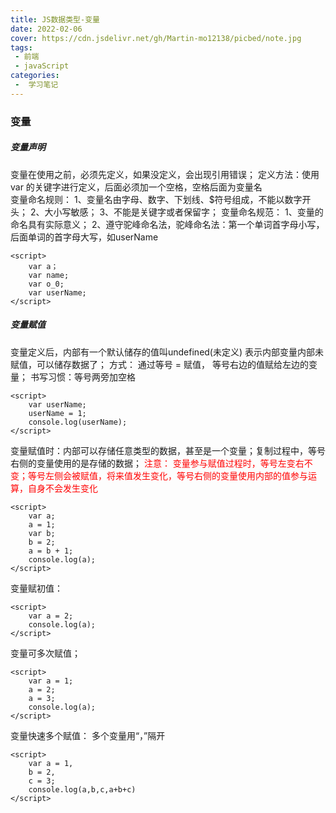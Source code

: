```yaml
---
title: JS数据类型-变量
date: 2022-02-06
cover: https://cdn.jsdelivr.net/gh/Martin-mo12138/picbed/note.jpg
tags:
 - 前端
 - javaScript
categories:
 -  学习笔记
---
```



### 变量

##### 变量声明

变量在使用之前，必须先定义，如果没定义，会出现引用错误；
定义方法：使用var 的关键字进行定义，后面必须加一个空格，空格后面为变量名  
变量命名规则：
1、变量名由字母、数字、下划线、$符号组成，不能以数字开头；
2、大小写敏感；
3、不能是关键字或者保留字；
变量命名规范：
1、变量的命名具有实际意义；
2、遵守驼峰命名法，驼峰命名法：第一个单词首字母小写，后面单词的首字母大写，如userName

```
<script>
    var a；
    var name;
    var o_0;
    var userName;
</script>
```

##### 变量赋值

变量定义后，内部有一个默认储存的值叫undefined(未定义)
表示内部变量内部未赋值，可以储存数据了；
方式： 通过等号 = 赋值， 等号右边的值赋给左边的变量；
书写习惯：等号两旁加空格

```
<script>
    var userName;
    userName = 1;
    console.log(userName);
</script>
```

变量赋值时：内部可以存储任意类型的数据，甚至是一个变量；复制过程中，等号右侧的变量使用的是存储的数据；
<font color=red>注意：
变量参与赋值过程时，等号左变右不变；等号左侧会被赋值，将来值发生变化，等号右侧的变量使用内部的值参与运算，自身不会发生变化</font>

```
<script>
    var a;
    a = 1;
    var b;
    b = 2;
    a = b + 1;
    console.log(a);
</script>
```

变量赋初值：

```
<script>
    var a = 2;
    console.log(a);
</script>
```

变量可多次赋值；

```
<script>
    var a = 1;
    a = 2;
    a = 3;
    console.log(a);
</script>
```

变量快速多个赋值：
多个变量用“，”隔开

```
<script>
    var a = 1,
    b = 2,
    c = 3;
    console.log(a,b,c,a+b+c)
</script>
```

